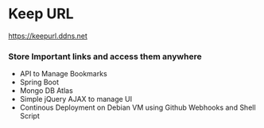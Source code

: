 # Keep URL
https://keepurl.ddns.net
### Store Important links and access them anywhere
* API to Manage Bookmarks
* Spring Boot
* Mongo DB Atlas
* Simple jQuery AJAX to manage UI
* Continous Deployment on Debian VM using Github Webhooks and Shell Script
